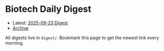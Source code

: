 # Biotech Daily Digest

- Latest: [2025-09-23 Digest](digest/2025-09-23.md)
- [Archive](archive.md)

All digests live in `digest/`. Bookmark this page to get the newest link every morning.
